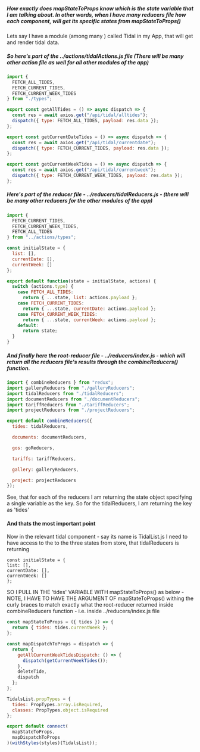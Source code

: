 ##### How exactly does mapStateToProps know which is the state variable that I am talking about. In other words, when I have many reducers file how each component, will get its specific states from mapStateToProps()

Lets say I have a module (among many ) called Tidal in my App, that will get and render tidal data.

##### So here's part of the ../actions/tidalActions.js file (There will be many other action file as well for all other modules of the app)

```js
import {
  FETCH_ALL_TIDES,
  FETCH_CURRENT_TIDES,
  FETCH_CURRENT_WEEK_TIDES
} from "./types";

export const getAllTides = () => async dispatch => {
  const res = await axios.get("/api/tidal/alltides");
  dispatch({ type: FETCH_ALL_TIDES, payload: res.data });
};

export const getCurrentDateTides = () => async dispatch => {
  const res = await axios.get("/api/tidal/currentdate");
  dispatch({ type: FETCH_CURRENT_TIDES, payload: res.data });
};

export const getCurrentWeekTides = () => async dispatch => {
  const res = await axios.get("/api/tidal/currentweek");
  dispatch({ type: FETCH_CURRENT_WEEK_TIDES, payload: res.data });
};
```

##### Here's part of the reducer file - ../reducers/tidalReducers.js - (there will be many other reducers for the other modules of the app)

```js
import {
  FETCH_CURRENT_TIDES,
  FETCH_CURRENT_WEEK_TIDES,
  FETCH_ALL_TIDES
} from "../actions/types";

const initialState = {
  list: [],
  currentDate: [],
  currentWeek: []
};

export default function(state = initialState, actions) {
  switch (actions.type) {
    case FETCH_ALL_TIDES:
      return { ...state, list: actions.payload };
    case FETCH_CURRENT_TIDES:
      return { ...state, currentDate: actions.payload };
    case FETCH_CURRENT_WEEK_TIDES:
      return { ...state, currentWeek: actions.payload };
    default:
      return state;
  }
}
```

##### And finally here the root-reducer file - ../reducers/index.js - which will return all the reducers file's results through the combineReducers() function.

```js
import { combineReducers } from "redux";
import galleryReducers from "./galleryReducers";
import tidalReducers from "./tidalReducers";
import documentReducers from "./documentReducers";
import tariffReducers from "./tariffReducers";
import projectReducers from "./projectReducers";

export default combineReducers({
  tides: tidalReducers,

  documents: documentReducers,

  gos: goReducers,

  tariffs: tariffReducers,

  gallery: galleryReducers,

  project: projectReducers
});
```

See, that for each of the reducers I am returning the state object specifying a single variable as the key. So for the tidalReducers, I am returning the key as 'tides'

#### And thats the most important point

Now in the relevant tidal component - say its name is TidalList.js I need to have access to the to the three states from store, that tidalReducers is returning

```
const initialState = {
list: [],
currentDate: [],
currentWeek: []
};
```

SO I PULL IN THE 'tides' VARIABLE WITH mapStateToProps() as below - NOTE, I HAVE TO HAVE THE ARGUMENT OF mapStateToProps() withing the curly braces to match exactly what the root-reducer returned inside combineReducers function - i.e. inside ../reducers/index.js file

```js
const mapStateToProps = ({ tides }) => {
  return { tides: tides.currentWeek };
};

const mapDispatchToProps = dispatch => {
  return {
    getAllCurrentWeekTidesDispatch: () => {
      dispatch(getCurrentWeekTides());
    },
    deleteTide,
    dispatch
  };
};

TidalsList.propTypes = {
  tides: PropTypes.array.isRequired,
  classes: PropTypes.object.isRequired
};

export default connect(
  mapStateToProps,
  mapDispatchToProps
)(withStyles(styles)(TidalsList));
```
